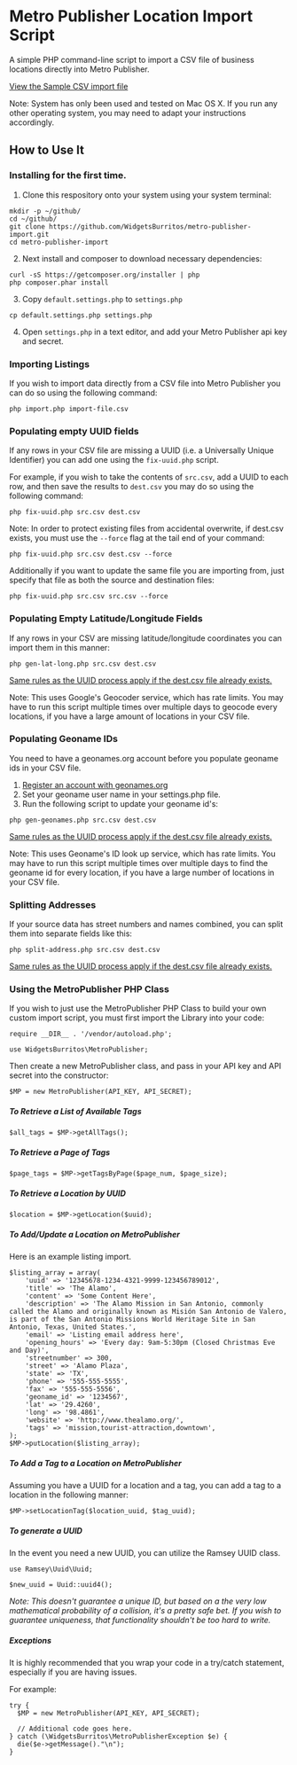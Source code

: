 # Metro Publisher Location Import Script

A simple PHP command-line script to import a CSV file of business locations directly into Metro Publisher.

[View the Sample CSV import file](https://github.com/WidgetsBurritos/metro-publisher-import/blob/master/sample.csv)

Note: System has only been used and tested on Mac OS X. If you run any other operating system,
you may need to adapt your instructions accordingly.

## How to Use It

### Installing for the first time.

1. Clone this respository onto your system using your system terminal:

  ```
  mkdir -p ~/github/ 
  cd ~/github/
  git clone https://github.com/WidgetsBurritos/metro-publisher-import.git
  cd metro-publisher-import
  ```
  
2. Next install and composer to download necessary dependencies:
  ```
  curl -sS https://getcomposer.org/installer | php
  php composer.phar install
  ```
  
3. Copy `default.settings.php` to `settings.php`
  ```
  cp default.settings.php settings.php
  ```
  
4. Open `settings.php` in a text editor, and add your Metro Publisher api key and secret.


### Importing Listings

If you wish to import data directly from a CSV file into Metro Publisher you can do so using the following command:

```
php import.php import-file.csv
```

### Populating empty UUID fields

If any rows in your CSV file are missing a UUID (i.e. a Universally Unique Identifier) you can add one using the
`fix-uuid.php` script.

For example, if you wish to take the contents of `src.csv`, add a UUID to each row, and then save the results to
`dest.csv` you may do so using the following command:

```
php fix-uuid.php src.csv dest.csv
```

Note: In order to protect existing files from accidental overwrite, if dest.csv exists, you must use the `--force` flag
at the tail end of your command:

```
php fix-uuid.php src.csv dest.csv --force
```

Additionally if you want to update the same file you are importing from, just specify that file as both the source and
destination files:
```
php fix-uuid.php src.csv src.csv --force
```

### Populating Empty Latitude/Longitude Fields
If any rows in your CSV are missing latitude/longitude coordinates you can import them in this manner:
```
php gen-lat-long.php src.csv dest.csv
```

[Same rules as the UUID process apply if the dest.csv file already exists.](#populating-empty-uuid-fields)

Note: This uses Google's Geocoder service, which has rate limits. You may have to run this script multiple times over
multiple days to geocode every locations, if you have a large amount of locations in your CSV file.

### Populating Geoname IDs

You need to have a geonames.org account before you populate geoname ids in your CSV file.

1. [Register an account with geonames.org](http://www.geonames.org/login)
2. Set your geoname user name in your settings.php file.
3. Run the following script to update your geoname id's:
  ```
php gen-geonames.php src.csv dest.csv
```

[Same rules as the UUID process apply if the dest.csv file already exists.](#populating-empty-uuid-fields)

Note: This uses Geoname's ID look up service, which has rate limits. You may have to run this script multiple times over
multiple days to find the geoname id for every location, if you have a large number of locations in your CSV file.

### Splitting Addresses

If your source data has street numbers and names combined, you can split them into separate fields like this:

```
php split-address.php src.csv dest.csv
```

[Same rules as the UUID process apply if the dest.csv file already exists.](#populating-empty-uuid-fields)

### Using the MetroPublisher PHP Class

If you wish to just use the MetroPublisher PHP Class to build your own custom import script, you must first import the
Library into your code:


```
require __DIR__ . '/vendor/autoload.php';

use WidgetsBurritos\MetroPublisher;
```

Then create a new MetroPublisher class, and pass in your API key and API secret into the constructor:

```
$MP = new MetroPublisher(API_KEY, API_SECRET);
```

##### To Retrieve a List of Available Tags
```
$all_tags = $MP->getAllTags();
```

##### To Retrieve a Page of Tags
```
$page_tags = $MP->getTagsByPage($page_num, $page_size);
```

##### To Retrieve a Location by UUID
```
$location = $MP->getLocation($uuid);
```

##### To Add/Update a Location on MetroPublisher

Here is an example listing import.
```
$listing_array = array(
    'uuid' => '12345678-1234-4321-9999-123456789012',
    'title' => 'The Alamo',
    'content' => 'Some Content Here',
    'description' => 'The Alamo Mission in San Antonio, commonly called the Alamo and originally known as Misión San Antonio de Valero, is part of the San Antonio Missions World Heritage Site in San Antonio, Texas, United States.',
    'email' => 'Listing email address here',
    'opening_hours' => 'Every day: 9am-5:30pm (Closed Christmas Eve and Day)',
    'streetnumber' => 300,
    'street' => 'Alamo Plaza',
    'state' => 'TX',
    'phone' => '555-555-5555',
    'fax' => '555-555-5556',
    'geoname_id' => '1234567',
    'lat' => '29.4260',
    'long' => '98.4861',
    'website' => 'http://www.thealamo.org/',
    'tags' => 'mission,tourist-attraction,downtown',
);
$MP->putLocation($listing_array);
```

##### To Add a Tag to a Location on MetroPublisher

Assuming you have a UUID for a location and a tag, you can add a tag to a location in the following manner:
```
$MP->setLocationTag($location_uuid, $tag_uuid);
```

##### To generate a UUID

In the event you need a new UUID, you can utilize the Ramsey UUID class.

```
use Ramsey\Uuid\Uuid;

$new_uuid = Uuid::uuid4();
```

*Note: This doesn't guarantee a unique ID, but based on a the very low mathematical probability of a collision, it's a pretty safe bet. If you wish to guarantee uniqueness, that functionality shouldn't be too hard to write.*

##### Exceptions

It is highly recommended that you wrap your code in a try/catch statement, especially if you are having issues.

For example:
```
try {
  $MP = new MetroPublisher(API_KEY, API_SECRET);

  // Additional code goes here.
} catch (\WidgetsBurritos\MetroPublisherException $e) {
  die($e->getMessage()."\n");
}
```
